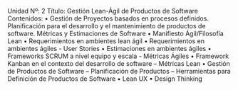 Unidad Nº: 2
Título: Gestión Lean-Ágil de Productos de Software
Contenidos:
• Gestión de Proyectos basados en procesos definidos. Planificación para el desarrollo y
el mantenimiento de productos de software. Métricas y Estimaciones de Software
• Manifiesto Ágil/Filosofía Lean
• Requerimientos en ambientes lean ágil
• Requerimientos en ambientes ágiles - User Stories
• Estimaciones en ambientes ágiles
• Frameworks SCRUM a nivel equipo y escala - Métricas Ágiles
• Framework Kanban en el contexto del desarrollo de software – Métricas Lean
• Gestión de Productos de Software – Planificación de Productos – Herramientas para
Definición de Productos de Software
▪ Lean UX
▪ Design Thinking